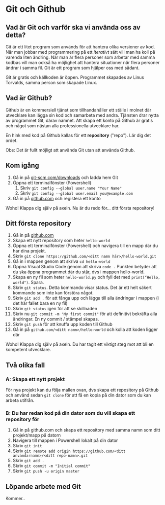 # Git och Github
## Vad är Git och varför ska vi använda oss av detta?
Git är ett litet program som används för att hantera olika versioner av kod. När man jobbar med programmering på ett *iterativt* sätt vill man ha koll på varenda liten ändring. När man är flera personer som arbetar med samma kodbas vill man också ha möjlighet att hantera situationer när flera personer ändrar i samma fil. Git är ett program som hjälper oss med sådant.

Git är gratis och källkoden är öppen. Programmet skapades av Linus Torvalds, samma person som skapade Linux.

## Vad är Github?
Github är en kommersiell tjänst som tillhandahåller ett ställe i molnet där utvecklare kan lägga sin kod och samarbeta med andra. Tjänsten drar nytta av programmet Git, därav namnet. Att skapa ett konto på Github är gratis och något som nästan alla professionella utvecklare har.

En hink med kod på Github kallas för ett **repository** ("repo"). Lär dig det ordet.

Obs: Det är fullt möjligt att använda Git utan att använda Github.

## Kom igång
1. Gå in på [git-scm.com/downloads](https://git-scm.com/downloads) och ladda hem Git
2. Öppna ett terminalfönster (Powershell)
   1. Skriv `git config --global user.name "Your Name"`
   2. Skriv `git config --global user.email you@example.com`
3. Gå in på [github.com](https://github.com) och registera ett konto

Woho! Klappa dig själv på axeln. Nu är du redo för... ditt första repository!

## Ditt första repository
1. Gå in på [github.com](https://github.com)
2. Skapa ett nytt repository som heter `hello-world`
3. Öppna ett terminalfönster (Powershell) och navigera till en mapp där du har dina projekt.
4. Skriv `git clone https://github.com/<ditt namn här>/hello-world.git`
5. Gå in i mappen genom att skriva `cd hello-world`
6. Öppna Visual Studio Code genom att skriva `code .` Punkten betyder att du ska öppna programmet där du står, dvs i mappen hello-world.
7. Skapa en ny fil som heter `hello-world.py` och fyll det med `print(̈́"Hello, world")`. Spara.
8. Skriv `git status`. Detta kommando visar status. Det är ett helt säkert kommando som inte kan förstöra något.
9. Skriv `git add .` för att fånga upp och lägga till alla ändringar i mappen (i det här fallet bara en ny fil)
10. Skriv `git status` igen för att se skillnaden
11. Skriv nu `git commit -m "My first commit"` för att definitivt bekräfta alla ändringar. En ny commit / stämpel skapas.
12. Skriv `git push` för att knuffa upp koden till Github
13. Gå in på `github.com/<ditt namn>/hello-world` och kolla att koden ligger där

Woho! Klappa dig själv på axeln. Du har tagit ett viktigt steg mot att bli en kompetent utvecklare.

## Två olika fall

### A: Skapa ett nytt projekt
För nya projekt kan du följa mallen ovan, dvs skapa ett repository på Github och använd sedan `git clone` för att få en kopia på din dator som du kan arbeta utifrån.

### B: Du har redan kod på din dator som du vill skapa ett repository för
1. Gå in på github.com och skapa ett repository med samma namn som ditt projekt/mapp på datorn
2. Navigera till mappen i Powershell lokalt på din dator
3. Skriv `git init`
4. Skriv `git remote add origin https://github.com/<ditt användarnamn>/<ditt repo-namn>.git`
5. Skriv `git add .`
6. Skriv `git commit -m "Initial commit"`
7. Skriv `git push -u origin master`

## Löpande arbete med Git
Kommer..
